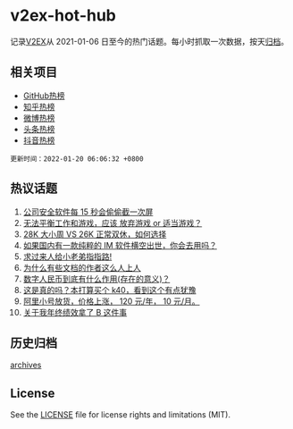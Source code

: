 # v2ex-hot-hub

 记录[V2EX](https://www.v2ex.com/)从 2021-01-06 日至今的热门话题。每小时抓取一次数据，按天[归档](archives)。
 
 ## 相关项目

- [GitHub热榜](https://github.com/lonnyzhang423/github-hot-hub)
- [知乎热榜](https://github.com/lonnyzhang423/zhihu-hot-hub)
- [微博热榜](https://github.com/lonnyzhang423/weibo-hot-hub)
- [头条热榜](https://github.com/lonnyzhang423/toutiao-hot-hub)
- [抖音热榜](https://github.com/lonnyzhang423/douyin-hot-hub)


 `更新时间：2022-01-20 06:06:32 +0800`

## 热议话题

1. [公司安全软件每 15 秒会偷偷截一次屏](https://www.v2ex.com/t/829156)
1. [无法平衡工作和游戏，应该 放弃游戏 or 适当游戏？](https://www.v2ex.com/t/829129)
1. [28K 大小周 VS 26K 正常双休，如何选择](https://www.v2ex.com/t/829203)
1. [如果国内有一款纯粹的 IM 软件横空出世，你会去用吗？](https://www.v2ex.com/t/829217)
1. [求过来人给小老弟指指路!](https://www.v2ex.com/t/829139)
1. [为什么有些文档的作者这么人上人](https://www.v2ex.com/t/829250)
1. [数字人民币到底有什么作用(存在的意义)？](https://www.v2ex.com/t/829237)
1. [这是真的吗？本打算买个 k40，看到这个有点犹豫](https://www.v2ex.com/t/829172)
1. [阿里小号放货，价格上涨， 120 元/年， 10 元/月。](https://www.v2ex.com/t/829151)
1. [关于我年终绩效拿了 B 这件事](https://www.v2ex.com/t/829222)

## 历史归档

[archives](archives)

## License

See the [LICENSE](LICENSE) file for license rights and limitations (MIT).
